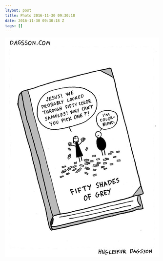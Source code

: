 ```yaml
---
layout: post
title: Photo 2016-11-30 09:30:18
date: 2016-11-30 09:30:18 Z
tags: []
---
```

![](/media/2016/11/153856596395.jpg)
